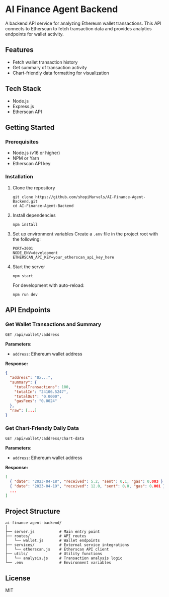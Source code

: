# AI Finance Agent Backend

A backend API service for analyzing Ethereum wallet transactions. This API connects to Etherscan to fetch transaction data and provides analytics endpoints for wallet activity.

## Features

- Fetch wallet transaction history
- Get summary of transaction activity
- Chart-friendly data formatting for visualization

## Tech Stack

- Node.js
- Express.js
- Etherscan API

## Getting Started

### Prerequisites

- Node.js (v16 or higher)
- NPM or Yarn
- Etherscan API key

### Installation

1. Clone the repository
   ```
   git clone https://github.com/shopiMarvels/AI-Finance-Agent-Backend.git
   cd AI-Finance-Agent-Backend
   ```

2. Install dependencies
   ```
   npm install
   ```

3. Set up environment variables
   Create a `.env` file in the project root with the following:
   ```
   PORT=3001
   NODE_ENV=development
   ETHERSCAN_API_KEY=your_etherscan_api_key_here
   ```

4. Start the server
   ```
   npm start
   ```
   
   For development with auto-reload:
   ```
   npm run dev
   ```

## API Endpoints

### Get Wallet Transactions and Summary

```
GET /api/wallet/:address
```

**Parameters:**
- `address`: Ethereum wallet address

**Response:**
```json
{
  "address": "0x...",
  "summary": {
    "totalTransactions": 100,
    "totalIn": "24106.5247",
    "totalOut": "0.0000",
    "gasFees": "0.0024"
  },
  "raw": [...]
}
```

### Get Chart-Friendly Daily Data

```
GET /api/wallet/:address/chart-data
```

**Parameters:**
- `address`: Ethereum wallet address

**Response:**
```json
[
  { "date": "2023-04-18", "received": 5.2, "sent": 0.1, "gas": 0.003 },
  { "date": "2023-04-19", "received": 12.0, "sent": 0.0, "gas": 0.001 },
  ...
]
```

## Project Structure

```
ai-finance-agent-backend/
│
├── server.js           # Main entry point
├── routes/             # API routes
│   └── wallet.js       # Wallet endpoints
├── services/           # External service integrations
│   └── etherscan.js    # Etherscan API client
├── utils/              # Utility functions
│   └── analysis.js     # Transaction analysis logic
└── .env                # Environment variables
```

## License

MIT
